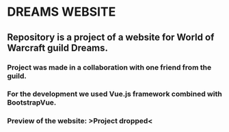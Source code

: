 # DREAMS WEBSITE
## Repository is a project of a website for World of Warcraft guild Dreams.
### Project was made in a collaboration with one friend from the guild.
### For the development we used Vue.js framework combined with BootstrapVue.
### Preview of the website: >Project dropped<
